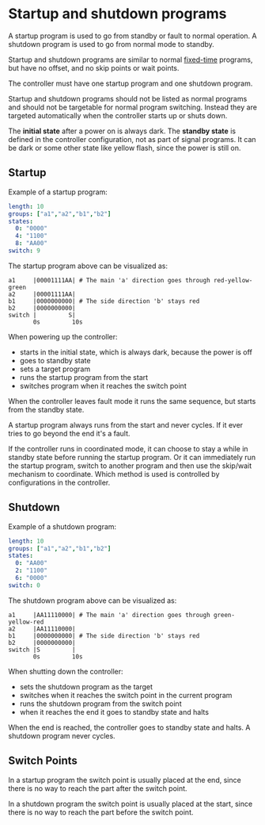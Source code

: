 # Startup and shutdown programs
A startup program is used to go from standby or fault to normal operation.
A shutdown program is used to go from normal mode to standby.

Startup and shutdown programs are similar to normal [fixed-time](fixed_time.md) programs, but have no offset, and no skip points or wait points.

The controller must have one startup program and one shutdown program.

Startup and shutdown programs should not be listed as normal programs and should not be targetable for normal program switching. Instead they are targeted automatically when the controller starts up or shuts down.

The **initial state** after a power on is always dark. The **standby state** is defined in the controller configuration, not as part of signal programs. It can be dark or some other state like yellow flash, since the power is still on.

## Startup
Example of a startup program:
```yaml
length: 10
groups: ["a1","a2","b1","b2"]
states:
  0: "0000"
  4: "1100"
  8: "AA00"
switch: 9
```

The startup program above can be visualized as:

```
a1     |00001111AA| # The main 'a' direction goes through red-yellow-green
a2     |00001111AA|
b1     |0000000000| # The side direction 'b' stays red
b2     |0000000000|
switch |         S|
       0s         10s
```

When powering up the controller:
- starts in the initial state, which is always dark, because the power is off
- goes to standby state
- sets a target program
- runs the startup program from the start
- switches program when it reaches the switch point

When the controller leaves fault mode it runs the same sequence, but starts from the standby state.

A startup program always runs from the start and never cycles. If it ever tries to go beyond the end it's a fault.

If the controller runs in coordinated mode, it can choose to stay a while in standby state before running the startup program. Or it can immediately run the startup program, switch to another program and then use the skip/wait mechanism to coordinate. Which method is used is controlled by configurations in the controller.

## Shutdown
Example of a shutdown program:
```yaml
length: 10
groups: ["a1","a2","b1","b2"]
states:
  0: "AA00"
  2: "1100"
  6: "0000"
switch: 0
```

The shutdown program above can be visualized as:
```
a1     |AA11110000| # The main 'a' direction goes through green-yellow-red
a2     |AA11110000|
b1     |0000000000| # The side direction 'b' stays red
b2     |0000000000|
switch |S         |
       0s         10s
```

When shutting down the controller:
- sets the shutdown program as the target
- switches when it reaches the switch point in the current program
- runs the shutdown program from the switch point
- when it reaches the end it goes to standby state and halts

When the end is reached, the controller goes to standby state and halts. A shutdown program never cycles.

## Switch Points
In a startup program the switch point is usually placed at the end, since there is no way to reach the part after the switch point.

In a shutdown program the switch point is usually placed at the start, since there is no way to reach the part before the switch point.
